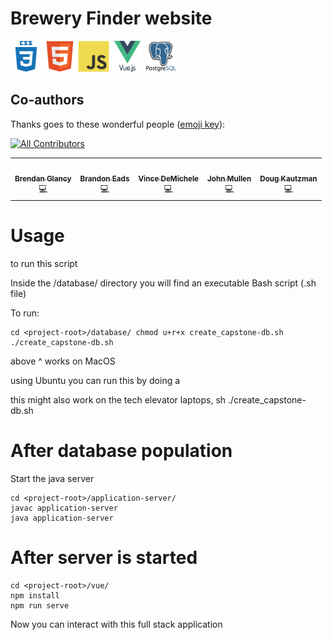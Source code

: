 # Brewery Finder website

<img src="https://github.com/devicons/devicon/blob/master/icons/css3/css3-plain-wordmark.svg" alt="CSS" width="50" height="50"/>
<img src="https://github.com/devicons/devicon/blob/master/icons/html5/html5-original.svg" alt="HTML" width="50" height="50"/>
<img src="https://github.com/devicons/devicon/blob/master/icons/javascript/javascript-original.svg" alt="JavaScript" width="50" height="50"/>
<img src="https://github.com/devicons/devicon/blob/master/icons/vuejs/vuejs-original-wordmark.svg" alt="VueJS" width="50" height="50"/>
<img src="https://github.com/devicons/devicon/blob/master/icons/postgresql/postgresql-original-wordmark.svg" alt="PostgreSQL" width="50" height="50"/>

## Co-authors

Thanks goes to these wonderful people ([emoji key](https://allcontributors.org/docs/en/emoji-key)):

[![All Contributors](https://img.shields.io/badge/all_contributors-5-orange.svg?style=flat-square)](#contributors-)
<table>
  <tr>
    <td align="center"><a href="https://github.com/BrendanGlancy"><img src="https://avatars.githubusercontent.com/u/61941978?v=4" width="100px;" alt=""/><br /><sub><b>Brendan Glancy</b></sub></a><br /><a title="Code">💻</a></a></td>
    <td align="center"><a href="https://github.com/Brandon-Eads"><img src="https://avatars.githubusercontent.com/u/72284442?v=4" width="100px;" alt=""/><br /><sub><b>Brandon Eads</b></sub></a><br /><a title="Code">💻</a></td>
    <td align="center"><a href="https://github.com/v-demichele"><img src="https://avatars.githubusercontent.com/u/62919992?v=4" width="100px;" alt=""/><br /><sub><b>Vince DeMichele</b></sub></a><br /><a title="Code">💻</a> </a></td>
    <td align="center"><a href="https://github.com/JohnPatrickMullen"><img src="https://avatars.githubusercontent.com/u/70601152?v=4" width="100px;" alt=""/><br /><sub><b>John Mullen</b></sub></a><br /><a title="Code">💻</a></td>
    <td align="center"><a href="https://github.com/Kautzmad"><img src="https://avatars.githubusercontent.com/u/46768512?v=4" width="100px;" alt=""/><br /><sub><b>Doug Kautzman</b></sub></a><br /><a title="Code">💻</a></td>
  </tr>
</table>

# Usage
to run this script

Inside the /database/ directory you will find an executable Bash script (.sh file)

To run:
```console
cd <project-root>/database/ chmod u+r+x create_capstone-db.sh ./create_capstone-db.sh
```
above ^ works on MacOS

using Ubuntu you can run this by doing a

this might also work on the tech elevator laptops, sh ./create_capstone-db.sh

# After database population

Start the java server

```console
cd <project-root>/application-server/
javac application-server
java application-server
```

# After server is started

```console
cd <project-root>/vue/
npm install
npm run serve
```
Now you can interact with this full stack application

